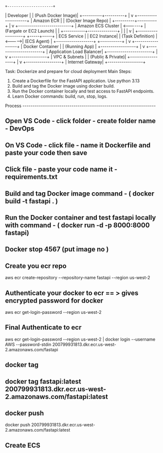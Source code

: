 
                                                                                                           +---------------------+
|     Developer       |
|  (Push Docker Image)|
+----------+----------+
           |
           v
+---------------------+
|     Amazon ECR      |
| (Docker Image Repo) |
+----------+----------+
           |
           v
+---------------------------+
|    Amazon ECS Cluster     | <------+
|  (Fargate or EC2 Launch)  |        |
+-----------+---------------+        |
            |                        |
            v                        |
   +-------------------+       +-----+-----+
   | ECS Service       |       | EC2 Instance|
   | (Task Definition) |<----->| (ECS Agent) |
   +-------------------+       +-----------+
            |
            v
    +------------------+
    |  Docker Container |
    |   (Running App)   |
    +------------------+
            |
            v
   +-----------------------+
   | Application Load Balancer|
   +-----------------------+
            |
            v
   +------------------+
   |   VPC & Subnets  |
   | (Public & Private)|
   +------------------+
            |
            v
   +------------------+
   |   Internet Gateway|
   +------------------+

Task: Dockerize and prepare for cloud deployment 
Main Steps: 
1. Create a Dockerfile for the FastAPI application. Use python 3.13
2. Build and tag the Docker image using docker build. 
3. Run the Docker container locally and test access to FastAPI endpoints. 
4. Learn Docker commands: build, run, stop, logs.
   
Process --------------------------------------------------------------------

## Open VS Code - click folder - create folder name - DevOps 
## On VS Code - click file - name it Dockerfile and paste your code then save 
## Click file - paste your code name it - requirements.txt
## Build and tag Docker image command -  ( docker build -t fastapi . )
## Run the Docker container and test fastapi locally with command - ( docker run -d -p 8000:8000 fastapi)
## Docker stop 4567 (put image no )
## Create you ecr repo
aws ecr create-repository --repository-name fastapi --region us-west-2
## Authenticate your docker to ecr == > gives encrypted password for docker
aws ecr get-login-password --region us-west-2
## Final Authenticate to ecr
aws ecr get-login-password --region us-west-2 | docker login --username AWS --password-stdin 200799931813.dkr.ecr.us-west-2.amazonaws.com/fastapi
## docker tag
## docker tag fastapi:latest 200799931813.dkr.ecr.us-west-2.amazonaws.com/fastapi:latest
## docker push
docker push 200799931813.dkr.ecr.us-west-2.amazonaws.com/fastapi:latest
## Create ECS 
